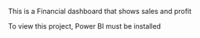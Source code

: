 This is a Financial dashboard that shows sales and profit

To view this project, Power BI must be installed
